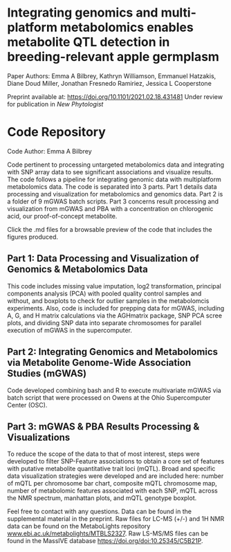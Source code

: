 # Integrating genomics and multi-platform metabolomics enables metabolite QTL detection in breeding-relevant apple germplasm
Paper Authors: Emma A Bilbrey, Kathryn Williamson, Emmanuel Hatzakis, Diane Doud Miller, Jonathan Fresnedo Ramiriez, Jessica L Cooperstone

Preprint available at: https://doi.org/10.1101/2021.02.18.431481
Under review for publication in *New Phytologist*

# Code Repository
Code Author: Emma A Bilbrey

Code pertinent to processing untargeted metabolomics data and integrating with SNP array data to see significant associations and visualize results. The code follows a pipeline for integrating genomic data with multiplatform metabolomics data. The code is separated into 3 parts. Part 1 details data processing and visualization for metabolomics and genomics data. Part 2 is a folder of 9 mGWAS batch scripts. Part 3 concerns result processing and visualization from mGWAS and PBA with a concentration on chlorogenic acid, our proof-of-concept metabolite.

Click the .md files for a browsable preview of the code that includes the figures produced.

## Part 1: Data Processing and Visualization of Genomics & Metabolomics Data
This code includes missing value imputation, log2 transformation, principal components analysis (PCA) with pooled quality control samples and without, and boxplots to check for outlier samples in the metabolomcis experiments. Also, code is included for prepping data for mGWAS, including A, G, and H matrix calculations via the AGHmatrix package, SNP PCA scree plots, and dividing SNP data into separate chromosomes for parallel execution of mGWAS in the supercomputer.

## Part 2: Integrating Genomics and Metabolomics via Metabolite Genome-Wide Association Studies (mGWAS)
Code developed combining bash and R to execute multivariate mGWAS via batch script that were processed on Owens at the Ohio Supercomputer Center (OSC).

## Part 3: mGWAS & PBA Results Processing & Visualizations
To reduce the scope of the data to that of most interest, steps were developed to filter SNP-Feature associations to obtain a core set of features with putative metabolite quantitative trait loci (mQTL). Broad and specific data visualization strategies were developed and are included here: number of mQTL per chromosome bar chart, composite mQTL chromosome map, number of metabolomic features associated with each SNP, mQTL across the NMR spectrum, manhattan plots, and mQTL genotype boxplot.

Feel free to contact with any questions. Data can be found in the supplemental material in the preprint. Raw files for LC-MS (+/-) and 1H NMR data can be found on the MetaboLights repository www.ebi.ac.uk/metabolights/MTBLS2327. Raw LS-MS/MS files can be found in the MassIVE database https://doi.org/doi:10.25345/C5B21P. 
